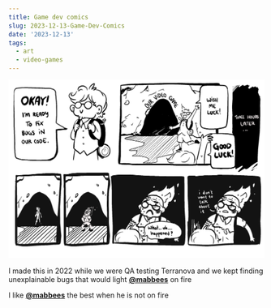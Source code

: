 ```yaml
---
title: Game dev comics
slug: 2023-12-13-Game-Dev-Comics
date: '2023-12-13'
tags:
  - art
  - video-games
---
```


![A man with a backpack and hopeful expression saying, “alright, I’m ready to go bugs in our code!” He disappears into a cave marked “our video game” and emerges on fire.](game_dev_comics.png)

I made this in 2022 while we were QA testing Terranova and we kept finding unexplainable bugs that would light [**@mabbees**](https://mabbees.neocities.org/) on fire

I like [**@mabbees**](https://mabbees.neocities.org/) the best when he is not on fire
